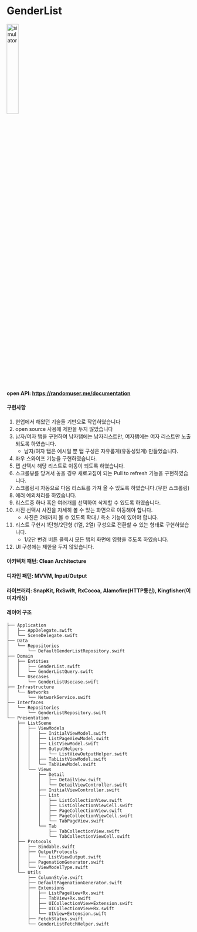 # GenderList


<p align="left">  
<img src="https://github.com/ronick-grammer/GenderList/assets/73280175/03dbf156-22af-4302-a327-d88394f48866" alt="simulator" width="25%">
</p>

#### open API: https://randomuser.me/documentation

#### 구현사항 

1. 현업에서 해왔던 기술들 기반으로 작업하였습니다
2. open source 사용에 제한을 두지 않았습니다
3. 남자/여자 탭을 구현하여 남자탭에는 남자리스트만, 여자탬에는 여자 리스트만 노출되도록 하였습니다.
   - 남자/여자 탭은 예시일 뿐 탭 구성은 자유롭게(유동성있게) 만들었습니다.
4. 좌우 스와이프 기능을 구현하였습니다.
5. 탭 선택시 해당 리스트로 이동이 되도록 하였습니다.
6. 스크롤뷰를 당겨서 놓을 경우 새로고침이 되는 Pull to refresh 기능을 구현하였습니다.
7. 스크롤링시 자동으로 다음 리스트를 가져 올 수 있도록 하였습니다.(무한 스크롤링)
8. 에러 예외처리를 하였습니다.
9. 리스트중 하나 혹은 여러개를 선택하여 삭제할 수 있도록 하였습니다.
10. 사진 선택시 사진을 자세히 볼 수 있는 화면으로 이동해야 합니다.
    - 사진은 2배까지 볼 수 있도록 확대 / 축소 기능이 있어야 합니다.
11. 리스트 구현시 1단형/2단형 (1열, 2열) 구성으로 전환할 수 있는 형태로 구현하였습니다.
    - 1/2단 변경 버튼 클릭시 모든 탭의 화면에 영향을 주도록 하였습니다.
12. UI 구성에는 제한을 두지 않았습니다.

#### 아키텍처 패턴: Clean Architecture
#### 디자인 패턴: MVVM, Input/Output
#### 라이브러리: SnapKit, RxSwift, RxCocoa, Alamofire(HTTP통신), Kingfisher(이미지캐싱)

#### 레이어 구조
```
├── Application
│   ├── AppDelegate.swift
│   └── SceneDelegate.swift
├── Data
│   └── Repositories
│       └── DefaultGenderListRepository.swift
├── Domain
│   ├── Entities
│   │   ├── GenderList.swift
│   │   └── GenderListQuery.swift
│   └── Usecases
│       └── GenderListUsecase.swift
├── Infrastructure
│   └── Networks
│       └── NetworkService.swift
├── Interfaces
│   └── Repositories
│       └── GenderListRepository.swift
└── Presentation
    ├── ListScene
    │   ├── ViewModels
    │   │   ├── InitialViewModel.swift
    │   │   ├── ListPageViewModel.swift
    │   │   ├── ListViewModel.swift
    │   │   ├── OutputHelpers
    │   │   │   └── ListViewOutputHelper.swift
    │   │   ├── TabListViewModel.swift
    │   │   └── TabViewModel.swift
    │   └── Views
    │       ├── Detail
    │       │   ├── DetailView.swift
    │       │   └── DetailViewController.swift
    │       ├── InitialViewController.swift
    │       ├── List
    │       │   ├── ListCollectionView.swift
    │       │   ├── ListCollectionViewCell.swift
    │       │   ├── PageCollectionView.swift
    │       │   ├── PageCollectionViewCell.swift
    │       │   └── TabPageView.swift
    │       └── Tab
    │           ├── TabCollectionView.swift
    │           └── TabCollectionViewCell.swift
    ├── Protocols
    │   ├── Bindable.swift
    │   ├── OutputProtocols
    │   │   └── ListViewOutput.swift
    │   ├── PagenationGenerator.swift
    │   └── ViewModelType.swift
    └── Utils
        ├── ColumnStyle.swift
        ├── DefaultPagenationGenerator.swift
        ├── Extensions
        │   ├── ListPageView+Rx.swift
        │   ├── TabView+Rx.swift
        │   ├── UICollectionView+Extension.swift
        │   ├── UICollectionView+Rx.swift
        │   └── UIView+Extension.swift
        ├── FetchStatus.swift
        └── GenderListFetchHelper.swift
```
